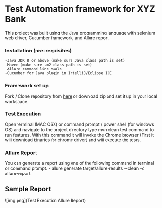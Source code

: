 # Test Automation framework for XYZ Bank
This project was built using the Java programming language with selenium web driver, Cucumber framework, and Allure report.

### Installation (pre-requisites)
    -Java JDK 8 or above (make sure Java class path is set)
    -Maven (make sure .m2 class path is set)
    -Allure command line tools
    -Cucumber for Java plugin in IntelliJ/Eclipse IDE

### Framework set up
Fork / Clone repository from [here](https://github.com/usmankhan00/web-automation-demo) or download zip and set it up in your local workspace.

### Test Execution
Open terminal (MAC OSX) or command prompt / power shell (for windows OS) and navigate to the project directory type mvn clean test command to run features. With this command it will invoke the Chrome browser (First it will download binaries for chrome driver) and will execute the tests.

### Allure Report
You can generate a report using one of the following command in terminal or command prompt.
    - allure generate target/allure-results --clean -o allure-report

## Sample Report
![img.png](Test Execution Allure Report)